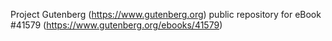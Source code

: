 Project Gutenberg (https://www.gutenberg.org) public repository for eBook #41579 (https://www.gutenberg.org/ebooks/41579)
